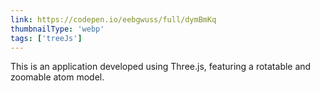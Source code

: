 ```yaml
---
link: https://codepen.io/eebgwuss/full/dymBmKq
thumbnailType: 'webp'
tags: ['treeJs']
---
```


This is an application developed using Three.js, featuring a rotatable and zoomable atom model.
